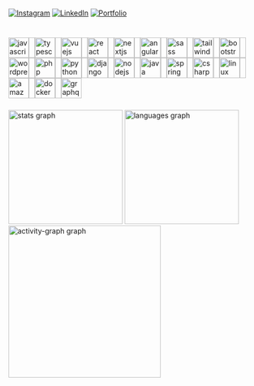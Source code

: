 <br clear="both">

[![Instagram](https://img.shields.io/badge/Instagram-%23E4405F.svg?logoColor=white)](https://instagram.com/luisitcho) 
[![LinkedIn](https://img.shields.io/badge/LinkedIn-%230077B5.svg?logoColor=white)](https://linkedin.com/in/luishenriquesc)
[![Portfolio](https://img.shields.io/badge/Portfolio-%23232F3E?logoColor=white)](https://luisitcho.com.br/)

###

<br clear="both">

<div align="left"  style="display: flex; flex-wrap: wrap; gap: 0px;">
  <img src="https://skillicons.dev/icons?i=js" height="40" alt="javascript logo"  />
  <img width="12" />
  <img src="https://skillicons.dev/icons?i=ts" height="40" alt="typescript logo"  />
  <img width="12" />
  <img src="https://skillicons.dev/icons?i=vue" height="40" alt="vuejs logo"  />
  <img width="12" />
  <img src="https://skillicons.dev/icons?i=react" height="40" alt="react logo"  />
  <img width="12" />
  <img src="https://skillicons.dev/icons?i=nextjs" height="40" alt="nextjs logo"  />
  <img width="12" />
  <img src="https://skillicons.dev/icons?i=angular" height="40" alt="angularjs logo"  />
  <img width="12" />
  <img src="https://skillicons.dev/icons?i=sass" height="40" alt="sass logo"  />
  <img width="12" />
  <img src="https://skillicons.dev/icons?i=tailwind" height="40" alt="tailwindcss logo"  />
  <img width="12" />
  <img src="https://skillicons.dev/icons?i=bootstrap" height="40" alt="bootstrap logo"  />
  <img width="12" />
  <img src="https://skillicons.dev/icons?i=wordpress" height="40" alt="wordpress logo"  />
  <img width="12" />
  <img src="https://skillicons.dev/icons?i=php" height="40" alt="php logo"  />
  <img width="12" />
  <img src="https://skillicons.dev/icons?i=py" height="40" alt="python logo"  />
  <img width="12" />
  <img src="https://skillicons.dev/icons?i=django" height="40" alt="django logo"  />
  <img width="12" />
  <img src="https://skillicons.dev/icons?i=nodejs" height="40" alt="nodejs logo"  />
  <img width="12" />
  <img src="https://skillicons.dev/icons?i=java" height="40" alt="java logo"  />
  <img width="12" />
  <img src="https://skillicons.dev/icons?i=spring" height="40" alt="spring logo"  />
  <img width="12" />
  <img src="https://skillicons.dev/icons?i=cs" height="40" alt="csharp logo"  />
  <img width="12" />
  <img src="https://skillicons.dev/icons?i=linux" height="40" alt="linux logo"  />
  <img width="12" />
  <img src="https://skillicons.dev/icons?i=aws" height="40" alt="amazonwebservices logo"  />
  <img width="12" />
  <img src="https://skillicons.dev/icons?i=docker" height="40" alt="docker logo"  />
  <img width="12" />
  <img src="https://skillicons.dev/icons?i=graphql" height="40" alt="graphql logo"  />
</div>


###

<div align="left">
  <img src="https://github-readme-stats.vercel.app/api?username=luisitcho&hide_title=false&hide_rank=false&show_icons=true&include_all_commits=true&count_private=true&disable_animations=false&theme=gotham&locale=en&hide_border=true&order=1" height="225" alt="stats graph"  />
  <img src="https://github-readme-stats.vercel.app/api/top-langs?username=luisitcho&locale=en&hide_title=false&layout=compact&card_width=320&langs_count=12&theme=gotham&hide_border=true&order=2" height="225" alt="languages graph"  />
  <img src="https://github-readme-activity-graph.vercel.app/graph?username=luisitcho&radius=16&theme=gotham&area=true&order=5&hide_title=false&hide_border=true" height="300" alt="activity-graph graph"  />
</div>

###
